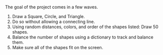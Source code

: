 The goal of the project comes in a few waves.
1. Draw a Square, Circle, and Triangle.
2. Do so without allowing a connecting line.
3. Using random distances, colors, and order of the shapes listed: Draw 50 shapes.
4. Balance the number of shapes using a dictionary to track and balance them.
5. Make sure all of the shapes fit on the screen.
